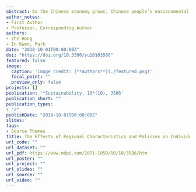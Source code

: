 ```yaml
---
abstract: As the Chinese economy grows, Chinese people’s environmental behavior enormously affects the environment of neighboring countries as well as China. Many studies have related environmental behavior to personal characteristics such as environmental knowledge and attitude or to national policies such as environmental taxes and regulations. Few studies have looked at how regional factors affect residents’ environmental behaviors, particularly for China. This is a substantive gap in the literature regarding the effects of regional governments on resident behavior at a closer distance via different mechanisms than the national government. This paper examines determinants of individual pro-environmental behavior (PEB) in terms of regional attributes as well as personal characteristics in China. For this purpose, we applied a multi-level regression model that regresses the degree of PEB on both individual and regional level factors, using Chinese General Social Survey data and the China Environment Yearbook data for the year 2010. The analysis shows that environmental attitude, willingness to pay for the environment, objective and subjective environmental knowledge, and environmental risk perception all promote PEB at the individual level. These results are in line with the existing literature on environmental behavior. In addition, at the regional level, environmental budgets, administrative enforcement, and economic development have positive impacts on resident PEB, while environmental pollution has a negative effect. Specifically, the levels of regional economic development and administrative enforcement not only directly affect behavior, but also indirectly affect behavior by controlling the influence of individual level variables. This means that the relationships between individual level variables and environmental behavior can be changed by regional contextual factors. These results suggest that regional government efforts for the environment can effectively promote PEB.
author_notes:
- First Author
- Professor, Corresponding Author
authors:
- Zhe Hong
- In Kwon, Park 
date: "2018-10-01T00:00:00Z"
doi: "https://doi.org/10.3390/su10103586"
featured: false
image:
  caption: 'Image credit: [**Authors**](./featured.png)'
  focal_point: ""
  preview_only: false
projects: []
publication: '*Sustainability, 10*(10), 3586'
publication_short: ""
publication_types:
- "2"
publishDate: "2018-10-01T00:00:00Z"
slides:
tags:
- Source Themes
title: The Effects of Regional Characteristics and Policies on Individual Pro-Environmental Behavior in China
url_code: ""
url_dataset: ""
url_pdf: https://www.mdpi.com/2071-1050/10/10/3586/htm
url_poster: ""
url_project: ""
url_slides: ""
url_source: ""
url_video: ""
---
```


